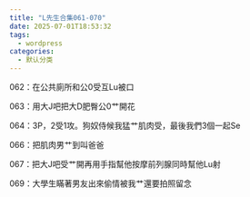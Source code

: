 ```yaml
---
title: "L先生合集061-070"
date: 2025-07-01T18:53:32
tags:
  - wordpress
categories:
  - 默认分类
---
```








062：在公共廁所和公0受互Lu被口



063：用大J吧把大D肥臀公0艹開花



064：3P，2受1攻。狗奴侍候我猛艹肌肉受，最後我們3個一起Se



066：把肌肉男艹到叫爸爸



067：把大J吧受艹開再用手指幫他按摩前列腺同時幫他Lu射



069：大學生瞞著男友出來偷情被我艹還要拍照留念

